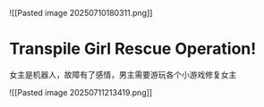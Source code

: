 

![[Pasted image 20250710180311.png]]






# Transpile Girl Rescue Operation!


女主是机器人，故障有了感情，男主需要游玩各个小游戏修复女主

![[Pasted image 20250711213419.png]]